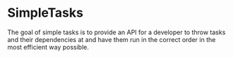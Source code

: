 # SimpleTasks
The goal of simple tasks is to provide an API for a developer to throw tasks and their dependencies at and have them run in the correct order in the most efficient way possible.
